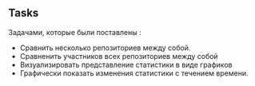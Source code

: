 ## Tasks

Задачами, которые были поставлены :
*  Сравнить несколько репозиториев между собой.
*  Сравненить участников всех репозиториев между собой
*  Визуализировать представление статистики в виде графиков
*  Графически показать изменения статистики с течением времени.
